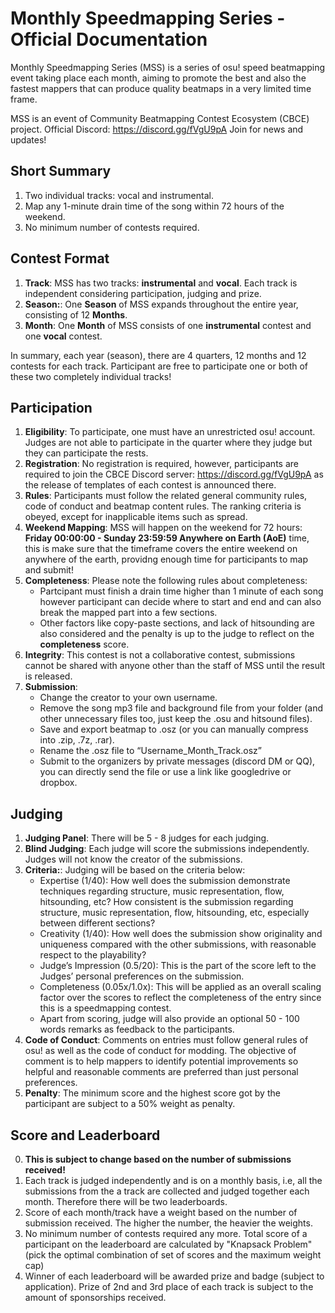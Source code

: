 # Monthly Speedmapping Series - Official Documentation

Monthly Speedmapping Series (MSS) is a series of osu! speed beatmapping event taking place each month, aiming to promote the best and also the fastest mappers that can produce quality beatmaps in a very limited time frame. 

MSS is an event of Community Beatmapping Contest Ecosystem (CBCE) project. Official Discord: https://discord.gg/fVgU9pA Join for news and updates!

## Short Summary
1. Two individual tracks: vocal and instrumental.
2. Map any 1-minute drain time of the song within 72 hours of the weekend.
3. No minimum number of contests required.

## Contest Format

1. **Track**: MSS has two tracks: **instrumental** and **vocal**. Each track is independent considering participation, judging and prize.
1. **Season:**: One **Season** of MSS expands throughout the entire year, consisting of 12 **Months**. 
1. **Month**: One **Month** of MSS consists of one **instrumental** contest and one **vocal** contest.

In summary, each year (season), there are 4 quarters, 12 months and 12 contests for each track. Participant are free to participate one or both of these two completely individual tracks!

## Participation

1. **Eligibility**: To participate, one must have an unrestricted osu! account. Judges are not able to participate in the quarter where they judge but they can participate the rests. 
1. **Registration**: No registration is required, however, participants are required to join the CBCE Discord server: https://discord.gg/fVgU9pA as the release of templates of each contest is announced there.
1. **Rules**: Participants must follow the related general community rules, code of conduct and beatmap content rules. The ranking criteria is obeyed, except for inapplicable items such as spread.
2. **Weekend Mapping**: MSS will happen on the weekend for 72 hours: **Friday 00:00:00 - Sunday 23:59:59 Anywhere on Earth (AoE)** time, this is make sure that the timeframe covers the entire weekend on anywhere of the earth, providng enough time for participants to map and submit! 
3. **Completeness**: Please note the following rules about completeness:
    - Partcipant must finish a drain time higher than 1 minute of each song however participant can decide where to start and end and can also break the mapped part into a few sections.
    - Other factors like copy-paste sections, and lack of hitsounding are also considered and the penalty is up to the judge to reflect on the **completeness** score.
4. **Integrity**: This contest is not a collaborative contest, submissions cannot be shared with anyone other than the staff of MSS until the result is released.
5. **Submission**:
    - Change the creator to your own username.
    - Remove the song mp3 file and background file from your folder (and other unnecessary files too, just keep the .osu and hitsound files).
    - Save and export beatmap to .osz (or you can manually compress into .zip, .7z, .rar).
    - Rename the .osz file to “Username_Month_Track.osz”
    - Submit to the organizers by private messages (discord DM or QQ), you can directly send the file or use a link like googledrive or dropbox.
 
## Judging
1. **Judging Panel**: There will be 5 - 8 judges for each judging.
1. **Blind Judging**: Each judge will score the submissions independently. Judges will not know the creator of the submissions.
1. **Criteria:**: Judging will be based on the criteria below:
      - Expertise (1/40): How well does the submission demonstrate techniques regarding structure, music representation, flow, hitsounding, etc? How consistent is the submission regarding structure, music representation, flow, hitsounding, etc, especially between different sections?
      - Creativity (1/40): How well does the submission show originality and uniqueness compared with the other submissions, with reasonable respect to the playability?
      - Judge’s Impression (0.5/20): This is the part of the score left to the Judges’ personal preferences on the submission.
      - Completeness (0.05x/1.0x): This will be applied as an overall scaling factor over the scores to reflect the completeness of the entry since this is a speedmapping contest. 
      - Apart from scoring, judge will also provide an optional 50 - 100 words remarks as feedback to the participants.
 1. **Code of Conduct**: Comments on entries must follow general rules of osu! as well as the code of conduct for modding. The objective of comment is to help mappers to identify potential improvements so helpful and reasonable comments are preferred than just personal preferences.
 2. **Penalty**: The minimum score and the highest score got by the participant are subject to a 50% weight as penalty.
 
## Score and Leaderboard
0. **This is subject to change based on the number of submissions received!**
1. Each track is judged independently and is on a monthly basis, i.e, all the submissions from the a track are collected and judged together each month. Therefore there will be two leaderboards.
2. Score of each month/track have a weight based on the number of submission received. The higher the number, the heavier the weights.
3. No minimum number of contests required any more. Total score of a participant on the leaderboard are calculated by "Knapsack Problem" (pick the optimal combination of set of scores and the maximum weight cap)
4. Winner of each leaderboard will be awarded prize and badge (subject to application). Prize of 2nd and 3rd place of each track is subject to the amount of sponsorships received.
